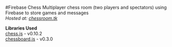 #Firebase Chess
Multiplayer chess room (two players and spectators) using Firebase to store games and messages  
*Hosted at: [chessroom.tk](http://chessroom.tk)*  
  
**Libraries Used**  
[chess.js](https://github.com/jhlywa/chess.js/blob/master/README.md) - v0.10.2  
[chessboard.js](http://chessboardjs.com/) - v0.3.0  
